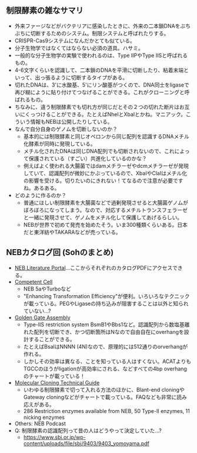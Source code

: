## 制限酵素の雑なサマリ
- 外来ファージなどがバクテリアに感染したときに、外来の二本鎖DNAをぶちぶちに切断するためのシステム。制限システムと呼ばれたりする。
- CRISPR-Cas9システムになんだかとても似ている。
- 分子生物学ではなくてはならない必須の道具。ハサミ。
- 一般的な分子生物学の実験で使われるのは、Type IIPやType IISと呼ばれるもの。
- 4-6文字くらいを認識して、二本鎖のDNAを平滑に切断したり、粘着末端といって、出っ張るように切断するタイプがある。
- 切れたDNAは、3'に水酸基、5'にリン酸基がつくので、DNA同士をligaseで再び糊にように貼り付けてつなげることができる。これがクローニングと呼ばれるもの。
- ちなみに、違う制限酵素でも切れ方が同じだとその２つの切れた断片はお互いにくっつけることができる。たとえばNheIとXbaIとかね。マニアック。こういう情報もNEBは公開したりしている。
- なんで自分自身のゲノムを切断しないのか？
	- 基本的には制限酵素と同じオペロンから同じ配列を認識するDNAメチル化酵素が同時に発現している。
	- メチル化されたDNAは同じDNA配列でも切断されないので、これによって保護されている（すごい）共進化しているのかな？
	- 例えばよく使われる大腸菌ではdamメチラーゼやdcmメチラーゼが発現していて、認識配列が微妙にかぶっているので、XbaIやClaIはメチル化の影響を受ける。切りたいのにきれない！てなるので注意が必要ですね。あるある。
- どのように作るのか？
	- 普通にほしい制限酵素を大腸菌などで過剰発現させると大腸菌ゲノムがぼろぼろになってしまう。なので、対応するメチルトランスフェラーゼと一緒に発現させて、ゲノムをメチル化して保護してあげるらしい。
	- NEBが世界で初めて発売を始めたそう。いま300種類くらいある。日本だと東洋紡やTAKARAなどが売っている。

## NEBカタログ回 (Sohのまとめ)
- [NEB Literature Portal](https://international.neb.com/support/catalog-and-literature-request)...ここからそれぞれのカタログPDFにアクセスできる。
- [Competent Cell](https://international.neb.com/-/media/nebus/files/brochures/compcell_brochure.pdf?rev=55d0a4e400624bc2a3ade6f23d1d8b9d)
  - NEB 5aやTurboなど
  - "Enhancing Transformation Efficiency"が便利。いろいろなテクニックが載っている。PEGやLigaseの持ち込みが阻害することは以外と知られていない...?
- [Golden Gate Assembly](https://international.neb.com/-/media/nebus/files/brochures/golden_gate_assembly_trifold.pdf?rev=a46639d92e6a4953ab28090c57e06400)
  - Type-IIS restriction system BsmB1やBbs1など。認識配列から数塩基離れた配列を切断でき、かつ切断箇所はNなので自由自在にoverhangを設計することができる。
  - たとえばBsaIはNNNN (4N)なので、原理的には512通りのorverhangが作れる。
  - しかしその効率は異なる、ことを知っている人はすくない。ACATよりもTGCCのほうがligationが高効率にされる、などすべての4bp overhangのチャートが載っている！
- [Molecular Cloning Technical Guide](https://international.neb.com/-/media/nebus/files/brochures/cloning_tech_guide.pdf?rev=5e4ee766c39f49e08fe1a378c4cbd2e0)
  - いわゆる制限酵素で切って入れる方法のほかに、Blant-end cloningやGateway cloningなどがチャートで載っている。FAQなども非常に読み応えがある。
  - 286 Restriction enzymes available from NEB, 50 Type-II enzymes, 11 nicking enzymes
- Others: NEB Podcast
- Q: 制限酵素の認識配列って昔の人はどうやって決定していた...?
  - https://www.sbj.or.jp/wp-content/uploads/file/sbj/9403/9403_yomoyama.pdf


